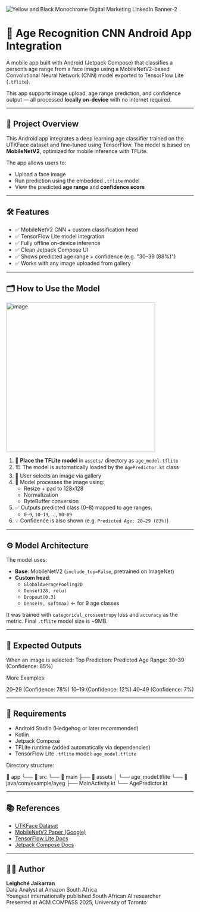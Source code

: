 ![Yellow and Black Monochrome Digital Marketing LinkedIn Banner-2](https://github.com/user-attachments/assets/c595fdf5-3aac-4831-81fb-c888d0a8eca3)

# 🧠 Age Recognition CNN Android App Integration

A mobile app built with Android (Jetpack Compose) that classifies a person’s age range from a face image using a MobileNetV2-based Convolutional Neural Network (CNN) model exported to TensorFlow Lite (`.tflite`).

This app supports image upload, age range prediction, and confidence output — all processed **locally on-device** with no internet required.

---

## 📌 Project Overview

This Android app integrates a deep learning age classifier trained on the UTKFace dataset and fine-tuned using TensorFlow. The model is based on **MobileNetV2**, optimized for mobile inference with TFLite.

The app allows users to:
- Upload a face image
- Run prediction using the embedded `.tflite` model
- View the predicted **age range** and **confidence score**

---

## 🛠️ Features

- ✅ MobileNetV2 CNN + custom classification head
- ✅ TensorFlow Lite model integration
- ✅ Fully offline on-device inference
- ✅ Clean Jetpack Compose UI
- ✅ Shows predicted age range + confidence (e.g. "30–39 (88%)")
- ✅ Works with any image uploaded from gallery

---

## 🗂 How to Use the Model

<img width="auto" height="400" alt="image" src="https://github.com/user-attachments/assets/53fda9fa-aaed-421d-916c-174aa4258cce" />

1. 📂 **Place the TFLite model** in `assets/` directory as `age_model.tflite`
2. 🏗️ The model is automatically loaded by the `AgePredictor.kt` class
3. 📸 User selects an image via gallery
4. 🧠 Model processes the image using:
   - Resize + pad to 128x128
   - Normalization
   - ByteBuffer conversion
5. ✅ Outputs predicted class (0–8) mapped to age ranges:
   - `0–9`, `10–19`, ..., `80–89`
6. 💡 Confidence is also shown (e.g. `Predicted Age: 20–29 (83%)`)

---

## ⚙️ Model Architecture

The model uses:
- **Base**: MobileNetV2 (`include_top=False`, pretrained on ImageNet)
- **Custom head**:
  - `GlobalAveragePooling2D`
  - `Dense(128, relu)`
  - `Dropout(0.3)`
  - `Dense(9, softmax)` ← for 9 age classes

It was trained with `categorical_crossentropy` loss and `accuracy` as the metric. Final `.tflite` model size is ~9MB.

---

## 🧠 Expected Outputs

When an image is selected:
Top Prediction:
Predicted Age Range: 30–39 (Confidence: 85%)

More Examples:

20–29 (Confidence: 78%)
10–19 (Confidence: 12%)
40–49 (Confidence: 7%)

---

## 🧾 Requirements

- Android Studio (Hedgehog or later recommended)
- Kotlin
- Jetpack Compose
- TFLite runtime (added automatically via dependencies)
- TensorFlow Lite `.tflite` model: `age_model.tflite`

Directory structure:

📁 app
└── 📁 src
└── 📁 main
├── 📁 assets
│ └── age_model.tflite
└── 📁 java/com/example/ayeg
├── MainActivity.kt
└── AgePredictor.kt


---

## 📚 References

- [UTKFace Dataset](https://www.kaggle.com/datasets/jangedoo/utkface-new)
- [MobileNetV2 Paper (Google)](https://arxiv.org/abs/1801.04381)
- [TensorFlow Lite Docs](https://www.tensorflow.org/lite/guide/android)
- [Jetpack Compose Docs](https://developer.android.com/jetpack/compose)

---

## 🧑‍💻 Author

**Leighché Jaikarran**  
Data Analyst at Amazon South Africa  
Youngest internationally published South African AI researcher  
Presented at ACM COMPASS 2025, University of Toronto
